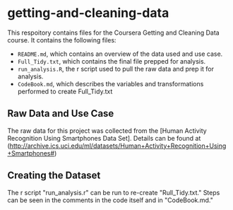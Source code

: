 # getting-and-cleaning-data

This respoitory contains files for the Coursera Getting and Cleaning Data course. It contains the following files:

- `README.md`, which contains an overview of the data used and use case. 
- `Full_Tidy.txt`, which contains the final file prepped for analysis. 
- `run_analysis.R`, the r script used to pull the raw data and prep it for analysis.
- `CodeBook.md`, which describes the variables and transformations performed to create Full_Tidy.txt

## Raw Data and Use Case <a name="Raw Data adnd Use Case"></a>

The raw data for this project was collected from the [Human Activity Recognition Using Smartphones Data Set]. Details can be found at (http://archive.ics.uci.edu/ml/datasets/Human+Activity+Recognition+Using+Smartphones#)

## Creating the Dataset <a name="Creating the Dataset"></a>

The r script "run_analysis.r" can be run to re-create "Rull_Tidy.txt." Steps can be seen in the comments in the code itself and in "CodeBook.md."





